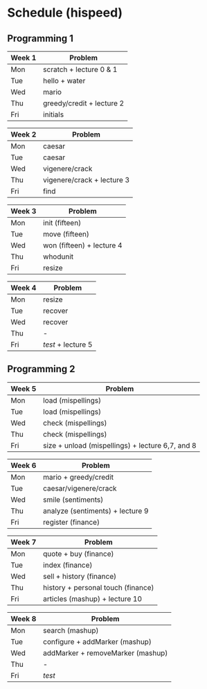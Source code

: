 # Schedule (hispeed)

## Programming 1

| Week 1   | Problem             |  
| -------- | ------------------- |  
| Mon      | scratch + lecture 0 & 1 |  
| Tue      | hello + water       |  
| Wed      | mario               |  
| Thu      | greedy/credit + lecture 2 |  
| Fri      | initials            |  

| Week 2   | Problem             |  
| -------- | ------------------- |  
| Mon      | caesar              |  
| Tue      | caesar              |  
| Wed      | vigenere/crack      |  
| Thu      | vigenere/crack + lecture 3 |  
| Fri      | find                |  

| Week 3   | Problem             |  
| -------- | ------------------- |  
| Mon      | init (fifteen)      |  
| Tue      | move (fifteen)      |  
| Wed      | won (fifteen) + lecture 4 |  
| Thu      | whodunit            |  
| Fri      | resize              |  

| Week 4   | Problem             |  
| -------- | ------------------- |  
| Mon      | resize              |  
| Tue      | recover             |  
| Wed      | recover             |  
| Thu      | -                   |  
| Fri      | *test* + lecture 5 |  

## Programming 2

| Week 5   | Problem                            |  
| -------- | ---------------------------------- |  
| Mon      | load (mispellings)                 |  
| Tue      | load (mispellings)                 |  
| Wed      | check (mispellings)                |  
| Thu      | check (mispellings)                |  
| Fri      | size + unload (mispellings) + lecture 6,7, and 8 |  

| Week 6   | Problem                            |  
| -------- | -------------------                |  
| Mon      | mario + greedy/credit              |  
| Tue      | caesar/vigenere/crack              |  
| Wed      | smile (sentiments)                 |  
| Thu      | analyze (sentiments) + lecture 9              |  
| Fri      | register (finance)                 |  

| Week 7   | Problem                            |  
| -------- | -------------------                |  
| Mon      | quote + buy (finance)              |  
| Tue      | index (finance)                    |  
| Wed      | sell + history (finance)           |  
| Thu      | history + personal touch (finance) |  
| Fri      | articles (mashup) + lecture 10                 |  

| Week 8   | Problem                            |  
| -------- | -------------------                |  
| Mon      | search (mashup)                    |  
| Tue      | configure + addMarker (mashup)     |  
| Wed      | addMarker + removeMarker (mashup)  |  
| Thu      | -                                  |  
| Fri      | *test*                             |  
